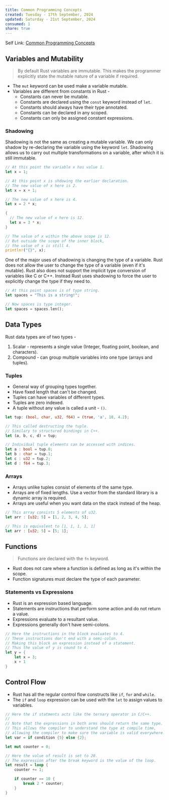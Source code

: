 ```yaml
---
title: Common Programming Concepts
created: Tuesday - 17th September, 2024
updated: Saturday - 21st September, 2024
consumed: 1
share: true
---
```


Self Link: [Common Programming Concepts](Common%20Programming%20Concepts.md)

## Variables and Mutability

 > 
 > By default Rust variables are immutable. This makes the programmer explicitly state the mutable nature of a variable if required.

* The `mut` keyword can be used make a variable mutable.
* Variables are different from constants in Rust - 
  * Constants can never be mutable.
  * Constants are declared using the `const` keyword instead of `let`.
  * Constants should always have their type annotated.
  * Constants can be declared in any scoped.
  * Constants can only be assigned constant expressions.

### Shadowing

Shadowing is not the same as creating a mutable variable. We can only shadow by re-declaring the variable using the keyword `let`.  Shadowing allows us to carry out multiple transformations on a variable, after which it is still immutable.

````rust
// At this point the variable x has value 1.
let x = 1;

// At this point x is shdowing the earlier declaration.
// The new value of x here is 2.
let x = x + 1;

// The new value of x here is 4.
let x = 2 * x;

{
  // The new value of x here is 12.
  let x = 3 * x;
}

// The value of x within the above scope is 12.
// But outside the scope of the inner block,
// the value of x is still 4.
println!("{}", x);
````

One of the major uses of shadowing is changing the type of a variable. Rust does not allow the user to change the type of a variable (even if it's mutable). Rust also does not support the implicit type conversion of variables like C or C++. Instead Rust uses shadowing to force the user to explicitly change the type if they need to.

````rust
// At this point spaces is of type string.
let spaces = "This is a string!";

// Now spaces is type integer.
let spaces = spaces.len();
````

## Data Types

Rust data types are of two types - 

1. Scalar - represents a single value (Integer, floating point, boolean, and characters).
1. Compound - can group multiple variables into one type (arrays and tuples).

### Tuples

* General way of grouping types together.
* Have fixed length that can't be changed.
* Tuples can have variables of different types.
* Tuples are zero indexed.
* A tuple without any value is called a unit - `()`.

````rust
let tup: (bool, char, u32, f64) = (true, 'a', 18, 4.2);

// This called destructing the tuple.
// Similary to structured bindings in C++.
let (a, b, c, d) = tup;

// Individual tuple elements can be accessed with indices.
let a : bool = tup.0;
let b : char = tup.1;
let c : u32 = tup.2;
let d : f64 = tup.3;
````

### Arrays

* Arrays unlike tuples consist of elements of the same type.
* Arrays are of fixed lengths. Use a vector from the standard library is a dynamic array is required.
* Arrays are useful when you want data on the stack instead of the heap.

````rust
// This array consists 5 elements of u32.
let arr : [u32; 5] = [1, 2, 3, 4, 5];

// This is equivalent to [1, 1, 1, 1, 1]
let arr : [u32; 5] = [5; 1];
````

## Functions

 > 
 > Functions are declared with the `fn` keyword.

* Rust does not care where a function is defined as long as it's within the scope.
* Function signatures must declare the type of each parameter.

### Statements vs Expressions

* Rust is an expression based language.
* Statements are instructions that perform some action and do not return a value.
* Expressions evaluate to a resultant value.
* Expressions generally don't have semi-colons.

````rust
// Here the instructions in the block evaluates to 4.
// These instructions don't end with a semi-colon.
// Making this block an expression instead of a statement.
// Thus the value of y is cound to 4.
let y = {
	let x = 3;
	x + 1
}
````

## Control Flow

* Rust has all the regular control flow constructs like `if`, `for` and `while`.
* The `if` and `loop` expression can be used with the `let` to assign values to variables.

````rust
// Here the if statments acts like the ternary operator in C/C++.
// 
// Note that the expressions in both arms should return the same type.
// This allows the compiler to understand the type at compile time,
// allowing the compiler to make sure the variable is valid everywhere.
let var = if condition {5} else {2};

let mut counter = 0;

// Here the value of result is set to 20.
// The expression after the break keyword is the value of the loop.
let result = loop {
	counter += 1;

	if counter == 10 {
		break 2 * counter;
	}
}
````

